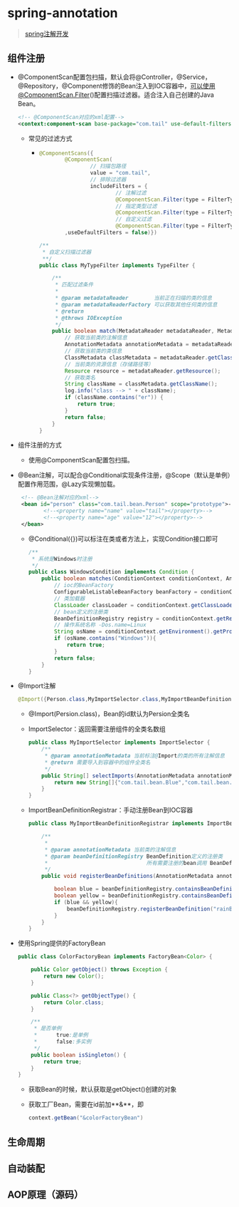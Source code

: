 # spring-annotation

> [spring注解开发](https://www.bilibili.com/video/av59569306/)

## 组件注册

* @ComponentScan配置包扫描，默认会将@Controller，@Service，@Repository，@Component修饰的Bean注入到IOC容器中，可以使用@ComponentScan.Filter()配置扫描过滤器。适合注入自己创建的Java Bean。

  ```xml
  <!-- @ComponentScan对应的xml配置-->
  <context:component-scan base-package="com.tail" use-default-filters="false"/>
  ```

  * 常见的过滤方式

    * ```java
      @ComponentScans({
              @ComponentScan(
                      // 扫描包路径
                      value = "com.tail",
                      // 排除过滤器
                      includeFilters = {
                              // 注解过滤
                              @ComponentScan.Filter(type = FilterType.ANNOTATION,classes = Controller.class),
                              // 指定类型过滤
                              @ComponentScan.Filter(type = FilterType.ASSIGNABLE_TYPE,classes = TestService.class),
                              // 自定义过滤
                              @ComponentScan.Filter(type = FilterType.CUSTOM,classes = MyTypeFilter.class)}
              ,useDefaultFilters = false)})
      ```

      ```java
      /**
       * 自定义扫描过滤器
       **/
      public class MyTypeFilter implements TypeFilter {
      
          /**
           * 匹配过滤条件
           *
           * @param metadataReader        当前正在扫描的类的信息
           * @param metadataReaderFactory 可以获取其他任何类的信息
           * @return
           * @throws IOException
           */
          public boolean match(MetadataReader metadataReader, MetadataReaderFactory metadataReaderFactory) throws IOException {
              // 获取当前类的注解信息
              AnnotationMetadata annotationMetadata = metadataReader.getAnnotationMetadata();
              // 获取当前类的类信息
              ClassMetadata classMetadata = metadataReader.getClassMetadata();
              // 当前类的资源信息（存储路径等）
              Resource resource = metadataReader.getResource();
              // 获取类名
              String className = classMetadata.getClassName();
              log.info("class --> " + className);
              if (className.contains("er")) {
                  return true;
              }
              return false;
          }
      }
      ```

* 组件注册的方式
  * 使用@ComponentScan配置包扫描。

* @Bean注解，可以配合@Conditional实现条件注册，@Scope（默认是单例）配置作用范围，@Lazy实现懒加载。

  ```xml
   <!-- @Bean注解对应的xml-->
   <bean id="person" class="com.tail.bean.Person" scope="prototype">-->
          <!--<property name="name" value="tail"></property>-->
          <!--<property name="age" value="12"></property>-->
   </bean>
  ```

  * @Conditional({<T entend Condition>})可以标注在类或者方法上，实现Condition接口即可

    ```java
    /**
     * 系统是Windows时注册
     */
    public class WindowsCondition implements Condition {
        public boolean matches(ConditionContext conditionContext, AnnotatedTypeMetadata annotatedTypeMetadata) {
            // ioc的BeanFactory
            ConfigurableListableBeanFactory beanFactory = conditionContext.getBeanFactory();
            // 类加载器
            ClassLoader classLoader = conditionContext.getClassLoader();
            // bean定义的注册类
            BeanDefinitionRegistry registry = conditionContext.getRegistry();
            // 操作系统名称 -Dos.name=Linux
            String osName = conditionContext.getEnvironment().getProperty("os.name");
            if (osName.contains("Windows")){
                return true;
            }
            return false;
        }
    }
    ```

* @Import注解

  ```java
  @Import({Person.class,MyImportSelector.class,MyImportBeanDefinitionRegistrar.class})
  ```

  * @Import(Persion.class)，Bean的id默认为Persion全类名

  * ImportSelector：返回需要注册组件的全类名数组

    ```java
    public class MyImportSelector implements ImportSelector {
        /**
         * @param annotationMetadata 当前标注@Import的类的所有注解信息
         * @return 需要导入到容器中的组件全类名
         */
        public String[] selectImports(AnnotationMetadata annotationMetadata) {
            return new String[]{"com.tail.bean.Blue","com.tail.bean.Yellow"};
        }
    }
    ```

  * ImportBeanDefinitionRegistrar：手动注册Bean到IOC容器

    ```java
    public class MyImportBeanDefinitionRegistrar implements ImportBeanDefinitionRegistrar {
    
        /**
         *
         * @param annotationMetadata 当前类的注解信息
         * @param beanDefinitionRegistry BeanDefinition定义的注册类
         *                               所有需要注册的bean调用 BeanDefinitionRegistry.registerBeanDefinition手动注册
         */
        public void registerBeanDefinitions(AnnotationMetadata annotationMetadata, BeanDefinitionRegistry beanDefinitionRegistry) {
    
            boolean blue = beanDefinitionRegistry.containsBeanDefinition("Blue");
            boolean yellow = beanDefinitionRegistry.containsBeanDefinition("Yellow");
            if (blue && yellow){
                beanDefinitionRegistry.registerBeanDefinition("rainBow",new RootBeanDefinition(RainBow.class));
            }
        }
    }
    ```

* 使用Spring提供的FactoryBean

  ```java
  public class ColorFactoryBean implements FactoryBean<Color> {
  
      public Color getObject() throws Exception {
          return new Color();
      }
  
      public Class<?> getObjectType() {
          return Color.class;
      }
  
      /**
       * 是否单例
       *      true:是单例
       *      false:多实例
       */
      public boolean isSingleton() {
          return true;
      }
  }
  ```

  * 获取Bean的时候，默认获取是getObject()创建的对象

  * 获取工厂Bean，需要在id前加**&**，即 

    ```java
    context.getBean("&colorFactoryBean")
    ```

    

## 生命周期

## 自动装配

## AOP原理（源码）



